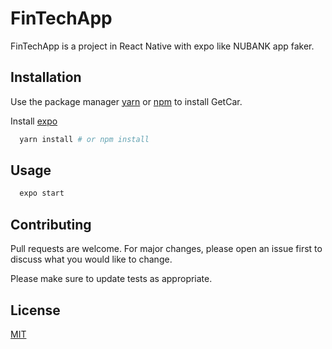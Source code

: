 # FinTechApp

FinTechApp is a project in React Native with expo like NUBANK app faker.

## Installation

Use the package manager [yarn](http://yarnpkg.com) or [npm](http://npmjs.com) to install GetCar.

Install [expo](http://expo.io)

```bash
  yarn install # or npm install
```

## Usage

```bash
  expo start
```

## Contributing
Pull requests are welcome. For major changes, please open an issue first to discuss what you would like to change.

Please make sure to update tests as appropriate.

## License
[MIT](https://choosealicense.com/licenses/mit/)